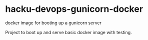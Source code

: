 # hacku-devops-gunicorn-docker
docker image for booting up a gunicorn server

Project to boot up and serve basic docker image with testing.
